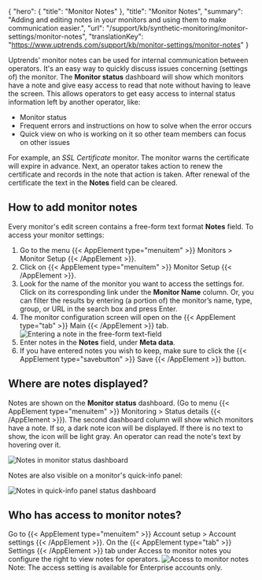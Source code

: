 {
  "hero": {
    "title": "Monitor Notes"
  },
  "title": "Monitor Notes",
  "summary": "Adding and editing notes in your monitors and using them to make communication easier.",
  "url": "/support/kb/synthetic-monitoring/monitor-settings/monitor-notes",
  "translationKey": "https://www.uptrends.com/support/kb/monitor-settings/monitor-notes"
}

 Uptrends' monitor notes can be used for internal communication between operators. It's an easy way to quickly discuss issues concerning (settings of) the monitor. The **Monitor status** dashboard will show which monitors have a note and give easy access to read that note without having to leave the screen. This allows operators to get easy access to internal status information left by another operator, like: 

- Monitor status 
- Frequent errors and instructions on how to solve when the error occurs  
- Quick view on who is working on it so other team members can focus on other issues 

For example, an _SSL Certificate_ monitor. The monitor warns the certificate will expire in advance. Next, an operator takes action to renew the certificate and records in the note that action is taken. After renewal of the certificate the text in the **Notes** field can be cleared.  
 
## How to add monitor notes 
Every monitor's edit screen contains a free-form text format **Notes** field. 
To access your monitor settings:
1. Go to the menu {{< AppElement type="menuitem" >}} Monitors > Monitor Setup {{< /AppElement >}}. 
2. Click on {{< AppElement type="menuitem" >}} Monitor Setup {{< /AppElement >}}.
3. Look for the name of the monitor you want to access the settings for. Click on its corresponding link under the **Monitor Name** column. Or, you can filter the results by entering (a portion of) the monitor’s name, type, group, or URL in the search box and press Enter. 
4. The monitor configuration screen will open on the {{< AppElement type="tab" >}} Main {{< /AppElement >}} tab. 
![Entering a note in the free-form text-field](/img/content/scr-monitor-settings-notes.min.png)
5. Enter notes in the **Notes** field, under **Meta data**.  
6. If you have entered notes you wish to keep, make sure to click the {{< AppElement type="savebutton" >}} Save {{< /AppElement >}} button. 

## Where are notes displayed? 
Notes are shown on the **Monitor status** dashboard. (Go to menu {{< AppElement type="menuitem" >}} Monitoring > Status details {{< /AppElement >}}). The second dashboard column will show which monitors have a note. If so, a dark note icon will be displayed. If there is no text to show, the icon will be light gray. An operator can read the note's text by hovering over it.

![Notes in monitor status dashboard](/img/content/scr-monitor-status-show-notes.min.png)

Notes are also visible on a monitor's quick-info panel:

![Notes in quick-info panel status dashboard](/img/content/scr-monitor-notes-q-inf-pan.min.png)
## Who has access to monitor notes? 
Go to {{< AppElement type="menuitem" >}} Account setup > Account settings {{< /AppElement >}}. On the {{< AppElement type="tab" >}} Settings {{< /AppElement >}} tab under Access to monitor notes you configure the right to view notes for operators.
![Access to monitor notes](/img/content/scr-monitor-notes-permissions.min.png)
Note: The access setting is available for Enterprise accounts only. 